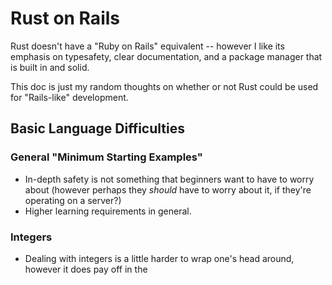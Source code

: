 # Rust on Rails
Rust doesn't have a "Ruby on Rails" equivalent -- however I like its emphasis on typesafety, clear documentation, and a package manager that is built in and solid.

This doc is just my random thoughts on whether or not Rust could be used for "Rails-like" development.

## Basic Language Difficulties
### General "Minimum Starting Examples"
- In-depth safety is not something that beginners want to have to worry about (however perhaps they *should* have to worry about it, if they're operating on a server?)
- Higher learning requirements in general.
### Integers
- Dealing with integers is a little harder to wrap one's head around, however it does pay off in the 

